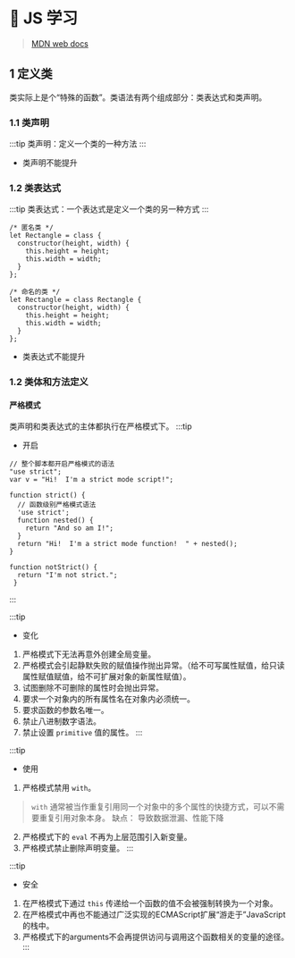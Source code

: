 # 🍭 JS 学习
> [MDN web docs](https://developer.mozilla.org/zh-CN/docs/Web/JavaScript/Reference/Classes)
## 1 定义类
类实际上是个“特殊的函数”。类语法有两个组成部分：类表达式和类声明。
### 1.1 类声明
:::tip
类声明：定义一个类的一种方法
:::

- 类声明不能提升

### 1.2 类表达式
:::tip
类表达式：一个表达式是定义一个类的另一种方式
:::

```
/* 匿名类 */ 
let Rectangle = class {
  constructor(height, width) {
    this.height = height;
    this.width = width;
  }
};

/* 命名的类 */ 
let Rectangle = class Rectangle {
  constructor(height, width) {
    this.height = height;
    this.width = width;
  }
};
```
- 类表达式不能提升

### 1.2 类体和方法定义
#### 严格模式
类声明和类表达式的主体都执行在严格模式下。
:::tip
- 开启

```
// 整个脚本都开启严格模式的语法
"use strict";
var v = "Hi!  I'm a strict mode script!";
```

```
function strict() {
  // 函数级别严格模式语法
  'use strict';
  function nested() { 
    return "And so am I!"; 
  }
  return "Hi!  I'm a strict mode function!  " + nested();
}

function notStrict() { 
  return "I'm not strict."; 
 }
```
:::

:::tip
- 变化
1. 严格模式下无法再意外创建全局变量。
2. 严格模式会引起静默失败的赋值操作抛出异常。（给不可写属性赋值，给只读属性赋值赋值，给不可扩展对象的新属性赋值）。
3. 试图删除不可删除的属性时会抛出异常。
4. 要求一个对象内的所有属性名在对象内必须统一。
5. 要求函数的参数名唯一。
6. 禁止八进制数字语法。
7. 禁止设置 `primitive` 值的属性。
:::

:::tip
- 使用
1. 严格模式禁用 `with`。
> `with` 通常被当作重复引用同一个对象中的多个属性的快捷方式，可以不需要重复引用对象本身。
> 缺点：
> 导致数据泄漏、性能下降
2. 严格模式下的 `eval` 不再为上层范围引入新变量。
3. 严格模式禁止删除声明变量。
:::

:::tip
- 安全
1. 在严格模式下通过 `this` 传递给一个函数的值不会被强制转换为一个对象。
2. 在严格模式中再也不能通过广泛实现的ECMAScript扩展“游走于”JavaScript的栈中。
3. 严格模式下的arguments不会再提供访问与调用这个函数相关的变量的途径。
:::